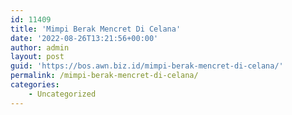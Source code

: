 ```yaml
---
id: 11409
title: 'Mimpi Berak Mencret Di Celana'
date: '2022-08-26T13:21:56+00:00'
author: admin
layout: post
guid: 'https://bos.awn.biz.id/mimpi-berak-mencret-di-celana/'
permalink: /mimpi-berak-mencret-di-celana/
categories:
    - Uncategorized
---
```



